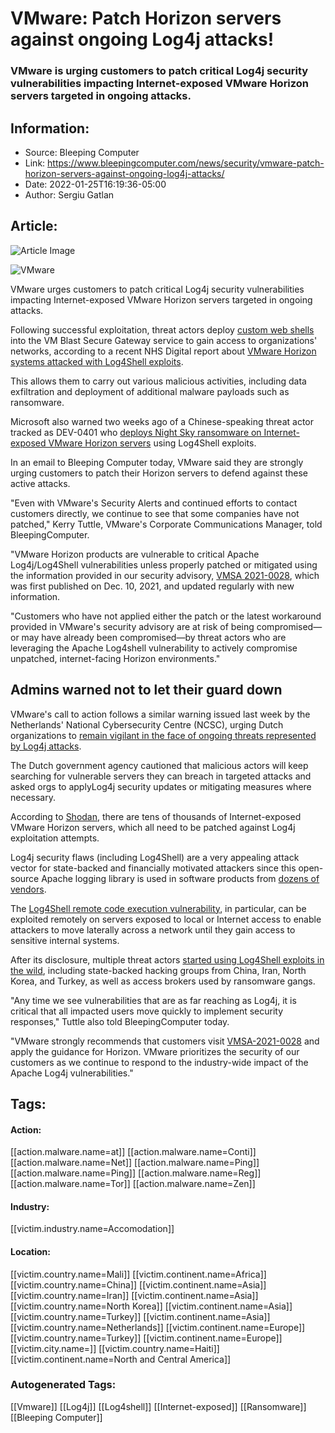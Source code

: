 # VMware: Patch Horizon servers against ongoing Log4j attacks!
### VMware is urging customers to patch critical Log4j security vulnerabilities impacting Internet-exposed VMware Horizon servers targeted in ongoing attacks.

## Information:
+ Source: Bleeping Computer
+ Link: https://www.bleepingcomputer.com/news/security/vmware-patch-horizon-servers-against-ongoing-log4j-attacks/
+ Date: 2022-01-25T16:19:36-05:00
+ Author: Sergiu Gatlan


## Article:
![Article Image](https://www.bleepstatic.com/content/hl-images/2021/09/22/VMware-headpic.jpg)

![VMware](https://www.bleepstatic.com/content/hl-images/2021/09/22/VMware-headpic.jpg)


VMware urges customers to patch critical Log4j security vulnerabilities impacting Internet-exposed VMware Horizon servers targeted in ongoing attacks.


Following successful exploitation, threat actors deploy [custom web shells](https://twitter.com/GossiTheDog/status/1484145056198053891) into the VM Blast Secure Gateway service to gain access to organizations' networks, according to a recent NHS Digital report about [VMware Horizon systems attacked with Log4Shell exploits](http://digital.nhs.uk/cyber-alerts/2022/cc-4002).


This allows them to carry out various malicious activities, including data exfiltration and deployment of additional malware payloads such as ransomware.


Microsoft also warned two weeks ago of a Chinese-speaking threat actor tracked as DEV-0401 who [deploys Night Sky ransomware on Internet-exposed VMware Horizon servers](https://www.bleepingcomputer.com/news/security/night-sky-ransomware-uses-log4j-bug-to-hack-vmware-horizon-servers/) using Log4Shell exploits.


In an email to Bleeping Computer today, VMware said they are strongly urging customers to patch their Horizon servers to defend against these active attacks.


"Even with VMware's Security Alerts and continued efforts to contact customers directly, we continue to see that some companies have not patched," Kerry Tuttle, VMware's Corporate Communications Manager, told BleepingComputer.


"VMware Horizon products are vulnerable to critical Apache Log4j/Log4Shell vulnerabilities unless properly patched or mitigated using the information provided in our security advisory, [VMSA 2021-0028](https://www.vmware.com/security/advisories/VMSA-2021-0028.html), which was first published on Dec. 10, 2021, and updated regularly with new information.


"Customers who have not applied either the patch or the latest workaround provided in VMware's security advisory are at risk of being compromised—or may have already been compromised—by threat actors who are leveraging the Apache Log4shell vulnerability to actively compromise unpatched, internet-facing Horizon environments."


Admins warned not to let their guard down
-----------------------------------------


VMware's call to action follows a similar warning issued last week by the Netherlands' National Cybersecurity Centre (NCSC), urging Dutch organizations to [remain vigilant in the face of ongoing threats represented by Log4j attacks](https://www.bleepingcomputer.com/news/security/dutch-cybersecurity-agency-warns-of-lingering-log4j-risks/).


The Dutch government agency cautioned that malicious actors will keep searching for vulnerable servers they can breach in targeted attacks and asked orgs to applyLog4j security updates or mitigating measures where necessary.


According to [Shodan](https://www.shodan.io/search?query=title%3A%22VMware+Horizon%22), there are tens of thousands of Internet-exposed VMware Horizon servers, which all need to be patched against Log4j exploitation attempts.


Log4j security flaws (including Log4Shell) are a very appealing attack vector for state-backed and financially motivated attackers since this open-source Apache logging library is used in software products from [dozens of vendors](https://www.bleepingcomputer.com/news/security/log4j-list-of-vulnerable-products-and-vendor-advisories/).


The [Log4Shell remote code execution vulnerability](https://www.bleepingcomputer.com/tag/log4shell/), in particular, can be exploited remotely on servers exposed to local or Internet access to enable attackers to move laterally across a network until they gain access to sensitive internal systems.


After its disclosure, multiple threat actors [started using Log4Shell exploits in the wild](https://www.bleepingcomputer.com/news/security/log4j-vulnerability-now-used-by-state-backed-hackers-access-brokers/), including state-backed hacking groups from China, Iran, North Korea, and Turkey, as well as access brokers used by ransomware gangs.


"Any time we see vulnerabilities that are as far reaching as Log4j, it is critical that all impacted users move quickly to implement security responses," Tuttle also told BleepingComputer today.


"VMware strongly recommends that customers visit [VMSA-2021-0028](https://www.vmware.com/security/advisories/VMSA-2021-0028.html) and apply the guidance for Horizon. VMware prioritizes the security of our customers as we continue to respond to the industry-wide impact of the Apache Log4j vulnerabilities."





## Tags:

#### Action:
[[action.malware.name=at]] [[action.malware.name=Conti]] [[action.malware.name=Net]] [[action.malware.name=Ping]] [[action.malware.name=Ping]] [[action.malware.name=Reg]] [[action.malware.name=Tor]] [[action.malware.name=Zen]]

#### Industry:
[[victim.industry.name=Accomodation]]

#### Location:
[[victim.country.name=Mali]] [[victim.continent.name=Africa]] [[victim.country.name=China]] [[victim.continent.name=Asia]] [[victim.country.name=Iran]] [[victim.continent.name=Asia]] [[victim.country.name=North Korea]] [[victim.continent.name=Asia]] [[victim.country.name=Turkey]] [[victim.continent.name=Asia]] [[victim.country.name=Netherlands]] [[victim.continent.name=Europe]] [[victim.country.name=Turkey]] [[victim.continent.name=Europe]] [[victim.city.name=]] [[victim.country.name=Haiti]] [[victim.continent.name=North and Central America]]

### Autogenerated Tags:
[[Vmware]] [[Log4j]] [[Log4shell]] [[Internet-exposed]] [[Ransomware]] [[Bleeping Computer]]

